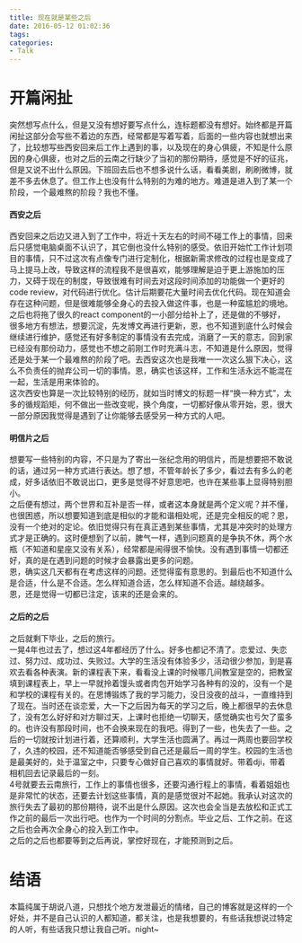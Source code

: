 ```yaml
---
title: 现在就是某些之后
date: 2016-05-12 01:02:36
tags:
categories: 
- Talk
---
```


# 开篇闲扯
突然想写点什么，但是又没有想好要写点什么，连标题都没有想好。始终都是开篇闲扯这部分会写些不着边的东西，经常都是写着写着，后面的一些内容也就想出来了，比较想写些西安回来后工作上遇到的事，以及现在的身心俱疲，不知是什么原因的身心俱疲，也对之后的云南之行缺少了当初的那份期待，感觉是不好的征兆，但是又说不出什么原因。下班回去后也不想多说什么话，看看美剧，刷刷微博，就差不多去休息了。但工作上也没有什么特别的为难的地方。难道是进入到了某一个阶段，一个最难熬的阶段？我也不懂。  
#### 西安之后  
西安回来之后边又进入到了工作中，将近十天左右的时间不碰工作上的事情，回来后只感觉电脑桌面不认识了，其它倒也没什么特别的感受。依旧开始忙工作计划项目的事情，只不过这次有点像专门进行定制化，根据新需求修改的过程也是变成了马上提马上改，导致这样的流程我不是很喜欢，能够理解是迫于更上游施加的压力，又碍于现在的制度，导致很难有时间去对这段时间添加的功能做一个更好的code review，对代码进行优化。估计后期要花大量时间去优化代码。现在知道会存在这种问题，但是很难能够全身心的去投入做这件事，也是一种蛮尴尬的境地。之后也将拖了很久的react component的一小部分给补上了，还是做的不够好，很多地方有想法，想要沉淀，先发博文再进行更新，恩，也不知道到底什么时候会继续进行维护，感觉还有好多制定的事情没有去完成，消磨了一天的意志，回到家已经没有那份动力，感觉也不想之前刚工作时充满斗志，不知道是什么原因，觉得还是处于某一个最难熬的阶段了吧。去西安这次也是我唯一一次这么狠下决心，这么不负责任的抛弃公司一切的事情。恩，确实也该这样，工作和生活永远不能混在一起，生活是用来体验的。  
这次西安也算是一次比较特别的经历，就如当时博文的标题一样“换一种方式”，太多的循规蹈矩，何不做出一些改变呢，换个角度，一切都好像从零开始，恩，很大一部分原因我觉得是遇到了让你能够去感受另一种方式的人吧。  
#### 明信片之后  
想要写一些特别的内容，不只是为了寄出一张纪念用的明信片，而是想要把不敢说的话，通过另一种方式进行表达。想了想，不管年龄长了多少，看过去有多么的老成，好多话依旧不敢说出口，更多是觉得不好意思吧，也许在某些事上显得特别胆小。  
之后便有想过，两个世界和互补是否一样，或者这本身就是两个定义呢？并不懂，也很困惑，所以想要知道到底是相似的才能和谐相处呢，还是完全相反的呢？恩，没有一个绝对的定论。依旧觉得只有在真正遇到某些事情，尤其是冲突时的处理方式才是正确的。这时便想到了以前，脾气一样，遇到问题真的是争执不休，两个水瓶（不知道和星座又没有关系），经常都是闹得很不愉快。没有遇到事情一切都还好，真的是在遇到问题的时候才会暴露出更多的问题。  
恩，确实这几天都有在考虑这样的问题。还觉得蛮有意思的。到最后也不知道什么是合适，什么是不合适。怎么样知道合适，怎么样知道不合适。越绕越多。  
恩，还是觉得一切都已注定，该来的还是会来的。  
#### 之后的之后  
之后就剩下毕业，之后的旅行。  
一晃4年也过去了，想过这4年都经历了什么。好多也都记不清了。恋爱过、失恋过、努力过、成功过、失败过。大学的生活没有体验多少，活动很少参加，到是喜欢去看各种表演。新的课程表下来，看看没上课的时候哪几间教室是空的，把教室填到课程表上，早上一早就拎着馒头或者肉包开始学习各种有的没的，没有一个是和学校的课程有关的。在思博锻炼了我的学习能力，没日没夜的战斗，一直维持到了现在。当时还在谈恋爱，大一下之后因为每天的学习之后，晚上都很早的去休息了，没有怎么好好和对方聊过天，上课时也拒绝一切聊天，感觉确实也亏欠了蛮多的。也许没有那段时间，也不会换来现在的我吧。得到了一些，也失去了一些。之后的一切就按计划进行着，还算顺利，大学生活也圆满了。再过一两周也要回学校了，久违的校园，还不知道能否够感受到自己还是最后一周的学生。校园的生活也是最美好的，处于温室之中，只要专心做好自己喜欢的事情就好。带着dji，带着相机回去记录最后的一刻。  
4号就要去云南旅行，工作上的事情也很多，还要沟通行程上的事情，看着姐姐也是非常忙的状态，还要去计划这些事情，真的是感觉很对不起她。我承认对这次的旅行失去了最初的那份期待，说不出是什么原因。这次也会全当是去放松和正式工作之前的最后一次出行吧。也作为一个时间的分割点。毕业之后、工作之前。在这之后也会再次全身心的投入到工作中。  
之后的之后也都要等到之后再说，掌控好现在，才能预测到之后。 
# 结语
本篇纯属于胡说八道，只想找个地方发泄最近的情绪，自己的博客就是这样的一个好处，并不是自己认识的人都知道，都关注，也是我想要的，有些话我想说过特定的人听，有些话我只想让我自己听。night~